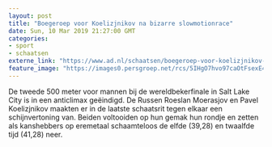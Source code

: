 ```yaml
---
layout: post
title: "Boegeroep voor Koelizjnikov na bizarre slowmotionrace"
date: Sun, 10 Mar 2019 21:27:00 GMT
categories: 
- sport 
- schaatsen 
externe_link: "https://www.ad.nl/schaatsen/boegeroep-voor-koelizjnikov-na-bizarre-slowmotionrace~a413b934/"
feature_image: "https://images0.persgroep.net/rcs/5IHgO7hvo97caOtFsexE4YxyGW0/diocontent/142332623/_fitwidth/400/?appId=21791a8992982cd8da851550a453bd7f&quality=0.7"
---
```


De tweede 500 meter voor mannen bij de wereldbekerfinale in Salt Lake City is in een anticlimax geëindigd. De Russen Roeslan Moerasjov en Pavel Koelizjnikov maakten er in de laatste schaatsrit tegen elkaar een schijnvertoning van. Beiden voltooiden op hun gemak hun rondje en zetten als kanshebbers op eremetaal schaamteloos de elfde (39,28) en twaalfde tijd (41,28) neer.
